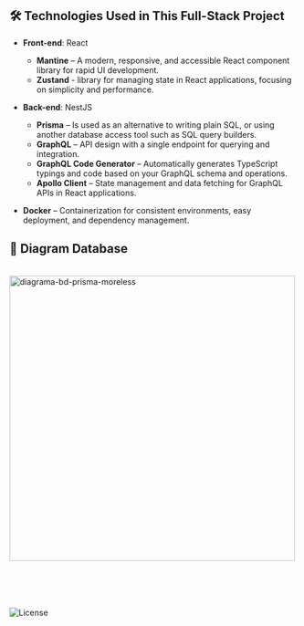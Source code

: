 ## 🛠️ Technologies Used in This Full-Stack Project

- **Front-end**: React 
    - **Mantine** – A modern, responsive, and accessible React component library for rapid UI development.
    - **Zustand** - library for managing state in React applications, focusing on simplicity and performance.

- **Back-end**: NestJS
    - **Prisma** – Is used as an alternative to writing plain SQL, or using another database access tool such as SQL query builders.
    - **GraphQL** – API design with a single endpoint for querying and integration.
    - **GraphQL Code Generator** – Automatically generates TypeScript typings and code based on your GraphQL schema and operations.
    - **Apollo Client** – State management and data fetching for GraphQL APIs in React applications.

- **Docker** – Containerization for consistent environments, easy deployment, and dependency management.



## 💭 Diagram Database

<br>
  
<img src="https://github.com/user-attachments/assets/6bef3cf1-1bc6-4ab2-aca4-b6e9fc0b3a0e" alt="diagrama-bd-prisma-moreless" width="500" />

<br><br><br><br>
![License](https://img.shields.io/badge/license-MIT-green.svg)
